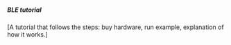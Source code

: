 ##### BLE tutorial

[A tutorial that follows the steps: buy hardware, run example, explanation of how it works.]
